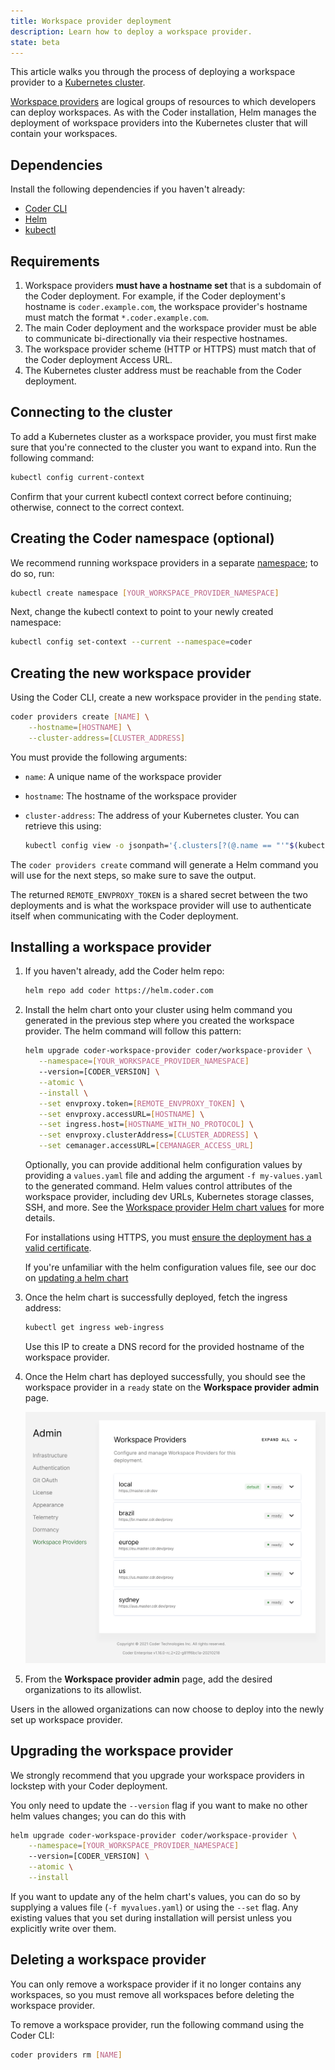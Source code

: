 ```yaml
---
title: Workspace provider deployment
description: Learn how to deploy a workspace provider.
state: beta
---
```


This article walks you through the process of deploying a workspace provider to
a [Kubernetes cluster](../../setup/kubernetes/index.md).

[Workspace providers](index.md) are logical groups of resources to which
developers can deploy workspaces. As with the Coder installation, Helm manages
the deployment of workspace providers into the Kubernetes cluster that will
contain your workspaces.

## Dependencies

Install the following dependencies if you haven't already:

- [Coder CLI](../../cli/installation.md)
- [Helm](https://helm.sh/docs/intro/install/)
- [kubectl](https://kubernetes.io/docs/tasks/tools/install-kubectl/)

## Requirements

1. Workspace providers **must have a hostname set** that is a subdomain of the
   Coder deployment. For example, if the Coder deployment's hostname is
   `coder.example.com`, the workspace provider's hostname must match the format
   `*.coder.example.com`.
1. The main Coder deployment and the workspace provider must be able to
   communicate bi-directionally via their respective hostnames.
1. The workspace provider scheme (HTTP or HTTPS) must match that of the Coder
   deployment Access URL.
1. The Kubernetes cluster address must be reachable from the Coder deployment.

## Connecting to the cluster

To add a Kubernetes cluster as a workspace provider, you must first make sure
that you're connected to the cluster you want to expand into. Run the following
command:

```bash
kubectl config current-context
```

Confirm that your current kubectl context correct before continuing; otherwise,
connect to the correct context.

## Creating the Coder namespace (optional)

We recommend running workspace providers in a separate
[namespace](https://kubernetes.io/docs/concepts/overview/working-with-objects/namespaces/);
to do so, run:

```bash
kubectl create namespace [YOUR_WORKSPACE_PROVIDER_NAMESPACE]
```

Next, change the kubectl context to point to your newly created namespace:

```bash
kubectl config set-context --current --namespace=coder
```

## Creating the new workspace provider

Using the Coder CLI, create a new workspace provider in the `pending` state.

```bash
coder providers create [NAME] \
    --hostname=[HOSTNAME] \
    --cluster-address=[CLUSTER_ADDRESS]
```

You must provide the following arguments:

- `name`: A unique name of the workspace provider
- `hostname`: The hostname of the workspace provider
- `cluster-address`: The address of your Kubernetes cluster. You can retrieve
  this using:

  ```bash
  kubectl config view -o jsonpath='{.clusters[?(@.name == "'"$(kubectl config current-context)"'")].cluster.server}{"\n"}'
  ```

The `coder providers create` command will generate a Helm command you will use
for the next steps, so make sure to save the output.

The returned `REMOTE_ENVPROXY_TOKEN` is a shared secret between the two
deployments and is what the workspace provider will use to authenticate itself
when communicating with the Coder deployment.

## Installing a workspace provider

1. If you haven't already, add the Coder helm repo:

   ```bash
   helm repo add coder https://helm.coder.com
   ```

1. Install the helm chart onto your cluster using helm command you generated in
   the previous step where you created the workspace provider. The helm command
   will follow this pattern:

   ```bash
   helm upgrade coder-workspace-provider coder/workspace-provider \
      --namespace=[YOUR_WORKSPACE_PROVIDER_NAMESPACE]
      --version=[CODER_VERSION] \
      --atomic \
      --install \
      --set envproxy.token=[REMOTE_ENVPROXY_TOKEN] \
      --set envproxy.accessURL=[HOSTNAME] \
      --set ingress.host=[HOSTNAME_WITH_NO_PROTOCOL] \
      --set envproxy.clusterAddress=[CLUSTER_ADDRESS] \
      --set cemanager.accessURL=[CEMANAGER_ACCESS_URL]
   ```

   Optionally, you can provide additional helm configuration values by providing
   a `values.yaml` file and adding the argument `-f my-values.yaml` to the
   generated command. Helm values control attributes of the workspace provider,
   including dev URLs, Kubernetes storage classes, SSH, and more. See the
   [Workspace provider Helm chart values]("https://github.com/cdr/enterprise-helm/blob/workspace-providers-envproxy-only/README.md")
   for more details.

   For installations using HTTPS, you must
   [ensure the deployment has a valid certificate](../../guides/ssl-certificates/index.md).

   If you're unfamiliar with the helm configuration values file, see our doc on
   [updating a helm chart](../../guides/admin/helm-charts.md)

1. Once the helm chart is successfully deployed, fetch the ingress address:

   ```bash
   kubectl get ingress web-ingress
   ```

   Use this IP to create a DNS record for the provided hostname of the workspace
   provider.

1. Once the Helm chart has deployed successfully, you should see the workspace
   provider in a `ready` state on the **Workspace provider admin** page.

   ![Workspace providers admin](../../assets/workspace-providers-admin.png)

1. From the **Workspace provider admin** page, add the desired organizations to
   its allowlist.

Users in the allowed organizations can now choose to deploy into the newly set
up workspace provider.

## Upgrading the workspace provider

We strongly recommend that you upgrade your workspace providers in lockstep with
your Coder deployment.

You only need to update the `--version` flag if you want to make no other helm
values changes; you can do this with

```bash
helm upgrade coder-workspace-provider coder/workspace-provider \
    --namespace=[YOUR_WORKSPACE_PROVIDER_NAMESPACE]
    --version=[CODER_VERSION] \
    --atomic \
    --install
```

If you want to update any of the helm chart's values, you can do so by supplying
a values file (`-f myvalues.yaml`) or using the `--set` flag. Any existing
values that you set during installation will persist unless you explicitly write
over them.

## Deleting a workspace provider

You can only remove a workspace provider if it no longer contains any
workspaces, so you must remove all workspaces before deleting the workspace
provider.

To remove a workspace provider, run the following command using the Coder CLI:

```bash
coder providers rm [NAME]
```
